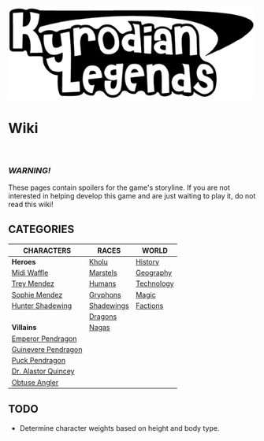 ![KL Title](img/titleTrans.png)
# Wiki

&nbsp;

### ***WARNING!***
These pages contain spoilers for the game's storyline. If you are not interested in helping develop this game and are just waiting to play it, do not read this wiki!

## CATEGORIES

|CHARACTERS                         |RACES                      | WORLD                     |
|-----------------------------------|---------------------------|---------------------------|
|**Heroes**                         |[Kholu](kholu.md)          |[History](history.md)      |
|[Midi Waffle](midi.md)             |[Marstels](marstels.md)    |[Geography](geography.md)  |
|[Trey Mendez](trey.md)             |[Humans](humans.md)        |[Technology](technology.md)|
|[Sophie Mendez](sophie.md)         |[Gryphons](gryphons.md)    |[Magic](magic.md)          |
|[Hunter Shadewing](hunter.md)      |[Shadewings](shadewings.md)|[Factions](factions.md)    |
|&nbsp;                             |[Dragons](dragons.md)      |
|**Villains**                       |[Nagas](nagas.md)          |
|[Emperor Pendragon](pendragon.md)  |
|[Guinevere Pendragon](guinevere.md)|
|[Puck Pendragon](puck.md)          |
|[Dr. Alastor Quincey](drq.md)      |
|[Obtuse Angler](obtuse.md)         |

## TODO

* Determine character weights based on height and body type.